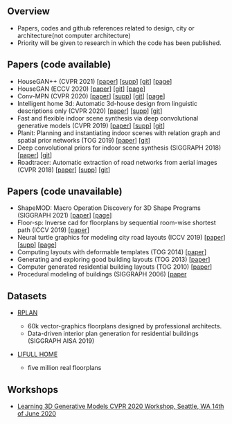 ## Overview 

- Papers, codes and github references related to design, city or architecture(not computer architecture)
- Priority will be given to research in which the code has been published. 

## Papers (code available)

- HouseGAN++ (CVPR 2021)
[[paper](https://openaccess.thecvf.com/content/CVPR2021/papers/Nauata_House-GAN_Generative_Adversarial_Layout_Refinement_Network_towards_Intelligent_Computational_Agent_CVPR_2021_paper.pdf)]
[[supp](https://openaccess.thecvf.com/content/CVPR2021/supplemental/Nauata_House-GAN_Generative_Adversarial_CVPR_2021_supplemental.pdf)]
[[git](https://github.com/ennauata/houseganpp)]
[[page](https://ennauata.github.io/houseganpp/page.html?fbclid=IwAR3s6cYsrvWxN5CGGA9T10GRLBsRybTbt6VlI7mbqA-3eXnX2x2TxaUijUA)]
- HouseGAN (ECCV 2020) 
[[paper](https://arxiv.org/abs/2003.06988)] 
[[git](https://github.com/ennauata/housegan)] 
[[page](https://ennauata.github.io/housegan/page.html)]
- Conv-MPN (CVPR 2020)
[[paper](https://openaccess.thecvf.com/content_CVPR_2020/papers/Zhang_Conv-MPN_Convolutional_Message_Passing_Neural_Network_for_Structured_Outdoor_Architecture_CVPR_2020_paper.pdf)]
[[supp](https://openaccess.thecvf.com/content_CVPR_2020/supplemental/Zhang_Conv-MPN_Convolutional_Message_CVPR_2020_supplemental.pdf)]
[[git](https://github.com/zhangfuyang/Conv-MPN)]
[[page](https://zhangfuyang.github.io/conv-mpn/page.html)]
- Intelligent home 3d: Automatic 3d-house design from linguistic descriptions only (CVPR 2020) 
[[paper](https://openaccess.thecvf.com/content_CVPR_2020/papers/Chen_Intelligent_Home_3D_Automatic_3D-House_Design_From_Linguistic_Descriptions_Only_CVPR_2020_paper.pdf)]
[[supp](https://openaccess.thecvf.com/content_CVPR_2020/supplemental/Chen_Intelligent_Home_3D_CVPR_2020_supplemental.pdf)]
[[git](https://github.com/chenqi008/HPGM)]
- Fast and flexible indoor scene synthesis via deep convolutional generative models (CVPR 2019)
[[paper](https://openaccess.thecvf.com/content_CVPR_2019/papers/Ritchie_Fast_and_Flexible_Indoor_Scene_Synthesis_via_Deep_Convolutional_Generative_CVPR_2019_paper.pdf)]
[[supp](https://openaccess.thecvf.com/content_CVPR_2019/supplemental/Ritchie_Fast_and_Flexible_CVPR_2019_supplemental.zip)]
[[git](https://github.com/brownvc/fast-synth)]
- Planit: Planning and instantiating indoor scenes with relation graph and spatial prior networks (TOG 2019)
[[paper](https://kwang-ether.github.io/pdf/planit.pdf)]
[[git](https://github.com/brownvc/planit)]
- Deep convolutional priors for indoor scene synthesis (SIGGRAPH 2018)
[[paper](https://kwang-ether.github.io/pdf/deepsynth.pdf)]
[[git](https://github.com/brownvc/fast-synth)]
- Roadtracer: Automatic extraction of road networks from aerial images (CVPR 2018)
[[paper](https://roadmaps.csail.mit.edu/roadtracer.pdf)]
[[supp](https://roadmaps.csail.mit.edu/roadtracer/supplementary.pdf)]
[[git](https://github.com/mitroadmaps/roadtracer/)]

## Papers (code unavailable)

- ShapeMOD: Macro Operation Discovery for 3D Shape Programs (SIGGRAPH 2021)
[[paper](https://rkjones4.github.io/pdf/shapeMOD.pdf)]
[[page](https://rkjones4.github.io/shapeMOD.html)]
- Floor-sp: Inverse cad for floorplans by sequential room-wise shortest path (ICCV 2019)
[[paper](https://arxiv.org/abs/1908.06702)]
- Neural turtle graphics for modeling city road layouts (ICCV 2019)
[[paper](https://arxiv.org/pdf/1910.02055.pdf)]
[[supp](https://nv-tlabs.github.io/NTG/resources/supp.pdf)]
[[page](https://nv-tlabs.github.io/NTG/)]
- Computing layouts with deformable templates (TOG 2014)
[[paper](http://peterwonka.net/Publications/pdfs/2014.SG.Peng.Computing_Layouts_with_Deformable_Templates.pdf)]
- Generating and exploring good building layouts (TOG 2013)
[[paper](https://dl.acm.org/doi/pdf/10.1145/2461912.2461977)]
- Computer generated residential building layouts (TOG 2010)
[[paper](https://dl.acm.org/doi/pdf/10.1145/1882261.1866203)]
- Procedural modeling of buildings (SIGGRAPH 2006)
[[paper](https://www.researchgate.net/publication/220183823_Procedural_Modeling_of_Buildings)


## Datasets

- [RPLAN](http://staff.ustc.edu.cn/~fuxm/projects/DeepLayout/index.html)
    - 60k vector-graphics floorplans designed by professional architects.
    - Data-driven interior plan generation for residential buildings (SIGGRAPH AISA 2019)

- [LIFULL HOME](https://www.nii.ac.jp/dsc/idr/lifull)
    - five million real floorplans

## Workshops

- [Learning 3D Generative Models CVPR 2020 Workshop, Seattle, WA 14th of June 2020](https://learn3dgen.github.io/)
